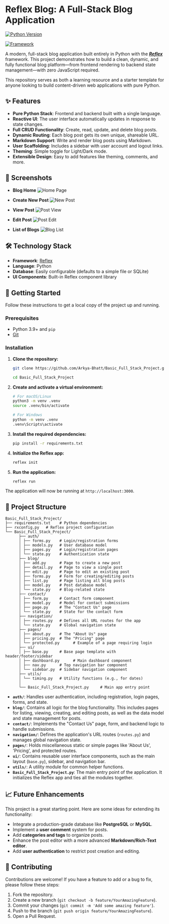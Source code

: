 # Reflex Blog: A Full-Stack Blog Application

[![Python Version](https://img.shields.io/badge/Python-3.9+-blue.svg)](https://www.python.org/downloads/)

[![Framework](https://img.shields.io/badge/Framework-Reflex-5646ED)](https://reflex.dev/)

A modern, full-stack blog application built entirely in Python with the [**_Reflex_**](https://reflex.dev/) framework. This project demonstrates how to build a clean, dynamic, and fully functional blog platform—from frontend rendering to backend state management—with zero JavaScript required.

This repository serves as both a learning resource and a starter template for anyone looking to build content-driven web applications with pure Python.

## ✨ Features

*   **Pure Python Stack**: Frontend and backend built with a single language.
*   **Reactive UI**: The user interface automatically updates in response to state changes.
*   **Full CRUD Functionality**: Create, read, update, and delete blog posts.
*   **Dynamic Routing**: Each blog post gets its own unique, shareable URL.
*   **Markdown Support**: Write and render blog posts using Markdown.
*   **User Scaffolding**: Includes a sidebar with user account and logout links.
*   **Theming**: Simple toggle for Light/Dark mode.
*   **Extensible Design**: Easy to add features like theming, comments, and more.

## 📸 Screenshots

- **Blog Home**
![Home Page](screenshots/home_page.png)

- **Create New Post**
![New Post](screenshots/new_post.png)

- **View Post**
![Post View](screenshots/post_view.png)

- **Edit Post**
![Post Edit](screenshots/post_edit.png)

- **List of Blogs**
![Blog List](screenshots/blog_list.png)

## 🛠️ Technology Stack

*   **Framework**: [Reflex](https://reflex.dev/)
*   **Language**: Python
*   **Database**: Easily configurable (defaults to a simple file or SQLite)
*   **UI Components**: Built-in Reflex component library

## 🚀 Getting Started

Follow these instructions to get a local copy of the project up and running.

### Prerequisites

*   Python 3.9+ and `pip`
*   [Git](https://git-scm.com/)

### Installation

1.  **Clone the repository:**
    ```bash
    git clone https://github.com/Arkya-Bhatt/Basic_Full_Stack_Project.git
    
    cd Basic_Full_Stack_Project
    ```

2.  **Create and activate a virtual environment:**
    ```bash
    # For macOS/Linux
    python3 -m venv .venv
    source .venv/bin/activate

    # For Windows
    python -m venv .venv
    .venv\Scripts\activate
    ```

3.  **Install the required dependencies:**
    ```bash
    pip install -r requirements.txt
    ```

4.  **Initialize the Reflex app:**
    ```bash
    reflex init
    ```

5.  **Run the application:**
    ```bash
    reflex run
    ```

The application will now be running at `http://localhost:3000`.

## 📂 Project Structure

```
Basic_Full_Stack_Project/
├── requirements.txt    # Python dependencies
├── rxconfig.py   # Reflex project configuration
└── Basic_Full_Stack_Project/
      ├── auth/
      │ ├── forms.py    # Login/registration forms
      │ ├── models.py   # User database model
      │ ├── pages.py    # Login/registration pages
      │ └── state.py    # Authentication state
      ├── blog/
      │ ├── add.py      # Page to create a new post
      │ ├── detail.py   # Page to view a single post
      │ ├── edit.py     # Page to edit an existing post
      │ ├── forms.py    # Form for creating/editing posts
      │ ├── list.py     # Page listing all blog posts
      │ ├── model.py    # Post database model
      │ └── state.py    # Blog-related state
      ├── contact/
      │ ├── form.py     # Contact form component
      │ ├── model.py    # Model for contact submissions
      │ ├── page.py     # The "Contact Us" page
      │ └── state.py    # State for the contact form
      ├── navigation/
      │ ├── routes.py   # Defines all URL routes for the app
      │ └── state.py    # Global navigation state
      ├── pages/
      │ ├── about.py    # The "About Us" page
      │ ├── pricing.py  # The "Pricing" page
      │ └── protected.py      # Example of a page requiring login
      ├── ui/
      │ ├── base.py     # Base page template with header/footer/sidebar
      │ ├── dashboard.py      # Main dashboard component
      │ ├── nav.py      # Top navigation bar component
      │ └── sidebar.py  # Sidebar navigation component
      ├── utils/
      │ └── timing.py   # Utility functions (e.g., for dates)
      │
      └── Basic_Full_Stack_Project.py     # Main app entry point
```

*   **`auth/`**: Handles user authentication, including registration, login pages, forms, and state.
*   **`blog/`**: Contains all logic for the blog functionality. This includes pages for listing, viewing, creating, and editing posts, as well as the data model and state management for posts.
*   **`contact/`**: Implements the "Contact Us" page, form, and backend logic to handle submissions.
*   **`navigation/`**: Defines the application's URL routes (`routes.py`) and manages global navigation state.
*   **`pages/`**: Holds miscellaneous static or simple pages like 'About Us', 'Pricing', and protected routes.
*   **`ui/`**: Contains reusable user interface components, such as the main layout (`base.py`), sidebar, and navigation bar.
*   **`utils/`**: A utility module for common helper functions.
*   **`Basic_Full_Stack_Project.py`**: The main entry point of the application. It initializes the Reflex app and ties all the modules together.

## 📈 Future Enhancements

This project is a great starting point. Here are some ideas for extending its functionality:

*    Integrate a production-grade database like **PostgreSQL** or **MySQL**.
*    Implement a **user comment** system for posts.
*    Add **categories and tags** to organize posts.
*    Enhance the post editor with a more advanced **Markdown/Rich-Text editor**.
*    Add **user authentication** to restrict post creation and editing.

## 🤝 Contributing

Contributions are welcome! If you have a feature to add or a bug to fix, please follow these steps:

1.  Fork the repository.
2.  Create a new branch (`git checkout -b feature/YourAmazingFeature`).
3.  Commit your changes (`git commit -m 'Add some amazing feature'`).
4.  Push to the branch (`git push origin feature/YourAmazingFeature`).
5.  Open a Pull Request.